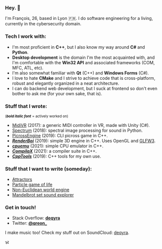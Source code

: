### Hey. 👋

I'm François, 26, based in Lyon 🇫🇷.
I do software engineering for a living, currently in the cybersecurity domain.

### Tech I work with:
- I'm most proficient in **C++**, but I also know my way around **C#** and **Python**.
- **Desktop development** is the domain I'm the most acquainted with, and I'm comfortable with the **Win32 API** and associated frameworks (COM, MFC, ATL, etc).
- I'm also somewhat familiar with **Qt** (C++) and **Windows Forms** (C#).
- I love to hate **CMake** and I strive to achieve code that is cross-platform, robust and elegantly organized in a neat architecture.
- I can do backend web development, but I suck at frontend so don't even bother to ask me (for your own sake, that is).

### Stuff that I wrote:
<sub>(**_bold italic font_** = actively worked on)</sub>
- [MidiVR](https://github.com/deqyra/MidiVR) (2017): a generic MIDI controller in VR, made with Unity (C#).
- [Spectrum](https://github.com/deqyra/spectrum-core-py) (2018): spectral image processing for sound in Python.
- [PicrossEngine](https://github.com/deqyra/PicrossEngine) (2019): CLI picross game in C++.
- **_[RenderBoi](https://github.com/deqyra/RenderBoi)_** (2019): simple 3D engine in C++. Uses OpenGL and [GLFW3](https://github.com/glfw/glfw).
- **_[cpuemu](https://github.com/deqyra/cpuemu)_** (2021): simple CPU emulator in C++.
- **_[CompilaX](https://github.com/deqyra/CompilaX)_** (2021): a compiler suite in C++.
- **_[CppTools](https://github.com/deqyra/CppTools)_** (2019): C++ tools for my own use.

### Stuff that I want to write (someday):
- [Attractors](https://www.youtube.com/watch?v=fDek6cYijxI)
- [Particle game of life](https://www.youtube.com/watch?v=Z_zmZ23grXE)
- [Non-Euclidean world engine](https://www.youtube.com/watch?v=kEB11PQ9Eo8)
- [Mandelbrot set sound explorer](https://www.youtube.com/watch?v=GiAj9WW1OfQ)

### Get in touch!
- Stack Overflow: **[deqyra](https://stackoverflow.com/users/3288630/deqyra?tab=profile)**
- Twitter: **[@qreon_](https://twitter.com/qreon_)**

I make music too! Check my stuff out on SoundCloud: [deqyra](https://soundcloud.com/iamdeqyra).

🕉
